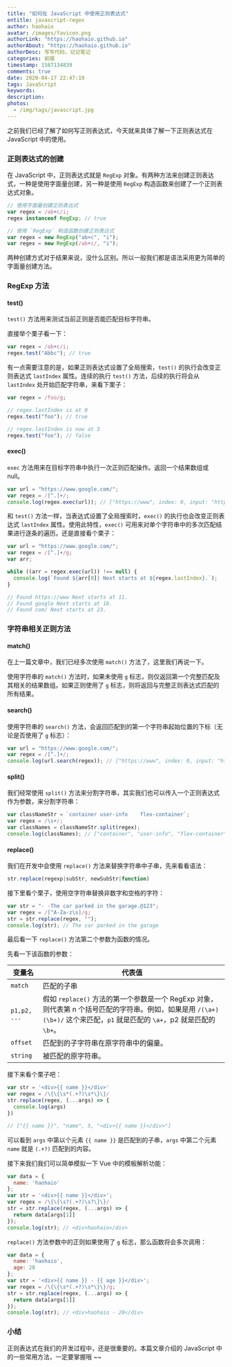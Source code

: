 ```yaml
---
title: "如何在 JavaScript 中使用正则表达式"
entitle: javascript-regex
author: haohaio
avatar: /images/favicon.png
authorLink: "https://haohaio.github.io"
authorAbout: "https://haohaio.github.io"
authorDesc: 写写代码，记记笔记
categories: 前端
timestamp: 1587134839
comments: true
date: 2020-04-17 22:47:19
tags: JavaScript
keywords:
description:
photos:
  - /img/tags/javascript.jpg
---
```


之前我们已经了解了如何写正则表达式，今天就来具体了解一下正则表达式在 JavaScript 中的使用。

### 正则表达式的创建

在 JavaScript 中，正则表达式就是 `RegExp` 对象。有两种方法来创建正则表达式，一种是使用字面量创建，另一种是使用 `RegExp` 构造函数来创建了一个正则表达式对象。

```js
// 使用字面量创建正则表达式
var regex = /ab+c/i;
regex instanceof RegExp; // true

// 使用 `RegExp` 构造函数创建正则表达式
var regex = new RegExp("ab+c", "i");
var regex = new RegExp(/ab+c/, "i");
```

两种创建方式对于结果来说，没什么区别。所以一般我们都是语法采用更为简单的字面量创建方法。

### RegExp 方法

#### test()

`test()` 方法用来测试当前正则是否能匹配目标字符串。

直接举个栗子看一下：

```js
var regex = /ab+c/i;
regex.test("Abbc"); // true
```

有一点需要注意的是，如果正则表达式设置了全局搜索，`test()` 的执行会改变正则表达式 `lastIndex` 属性。连续的执行 `test()` 方法，后续的执行将会从 `lastIndex` 处开始匹配字符串，来看下栗子：

```js
var regex = /foo/g;

// regex.lastIndex is at 0
regex.test("foo"); // true

// regex.lastIndex is now at 3
regex.test("foo"); // false
```

#### exec()

`exec` 方法用来在目标字符串中执行一次正则匹配操作。返回一个结果数组或 null。

```js
var url = "https://www.google.com/";
var regex = /[^.]+/;
console.log(regex.exec(url)); // ["https://www", index: 0, input: "https://www.google.com/", groups: undefined]
```

和 `test()` 方法一样，当表达式设置了全局搜索时，`exec()` 的执行也会改变正则表达式 `lastIndex` 属性。使用此特性，`exec()` 可用来对单个字符串中的多次匹配结果进行逐条的遍历。还是直接看个栗子：

```js
var url = "https://www.google.com/";
var regex = /[^.]+/g;
var arr;

while ((arr = regex.exec(url)) !== null) {
  console.log(`Found ${arr[0]} Next starts at ${regex.lastIndex}.`);
}

// Found https://www Next starts at 11.
// Found google Next starts at 18.
// Found com/ Next starts at 23.
```

### 字符串相关正则方法

#### match()

在上一篇文章中，我们已经多次使用 `match()` 方法了，这里我们再说一下。

使用字符串的 `match()` 方法时，如果未使用 `g` 标志，则仅返回第一个完整匹配及其相关的结果数组。如果正则使用了 `g` 标志，则将返回与完整正则表达式匹配的所有结果。

#### search()

使用字符串的 `search()` 方法，会返回匹配到的第一个字符串起始位置的下标（无论是否使用了 `g` 标志）：

```js
var url = "https://www.google.com/";
var regex = /[^.]+/;
console.log(url.search(regex)); // ["https://www", index: 0, input: "https://www.google.com/", groups: undefined]
```

#### split()

我们经常使用 `split()` 方法来分割字符串，其实我们也可以传入一个正则表达式作为参数，来分割字符串：

```js
var classNameStr = `container user-info    flex-container`;
var regex = /\s+/;
var classNames = classNameStr.split(regex);
console.log(classNames); // ["container", "user-info", "flex-container"]
```

#### replace()

我们在开发中会使用 `replace()` 方法来替换字符串中子串，先来看看语法：

```js
str.replace(regexp|subStr, newSubStr|function)
```

接下里看个栗子，使用空字符串替换非数字和空格的字符：

```js
var str = "- -The car parked in the garage.@123";
var regex = /[^A-Za-z\s]/g;
str = str.replace(regex, "");
console.log(str); // The car parked in the garage
```

最后看一下 `replace()` 方法第二个参数为函数的情况。

先看一下该函数的参数：

| 变量名       | 代表值                                                                            |
| ------------ | --------------------------------------------------------------------------------- |
| `match`      | 匹配的子串                                                                        |
| `p1,p2, ...` | 假如 `replace()` 方法的第一个参数是一个 RegExp 对象，则代表第 n 个括号匹配的字符串。例如，如果是用 `/(\a+)(\b+)/` 这个来匹配，`p1` 就是匹配的 `\a+`，p2 就是匹配的 `\b+`。 |
| `offset`      | 匹配到的子字符串在原字符串中的偏量。                                                                 |
| `string`      | 被匹配的原字符串。                                                                 |

接下来看个栗子吧：

```js
var str = '<div>{{ name }}</div>'
var regex = /\{\{\s*(.+?)\s*\}\}/
str.replace(regex, (...args) => {
  console.log(args)
})

// ["{{ name }}", "name", 5, "<div>{{ name }}</div>"]
```

可以看到 `args` 中第以个元素 `{{ name }}` 是匹配到的子串，`args` 中第二个元素 `name` 就是 `(.+?)` 匹配到的内容。

接下来我们我们可以简单模拟一下 Vue 中的模板解析功能：

```js
var data = {
  name: 'haohaio'
};
var str = '<div>{{ name }}</div>';
var regex = /\{\{\s?(.+?)\s?\}\}/
str = str.replace(regex, (...args) => {
  return data[args[1]]
});
console.log(str); // <div>haohaio</div>
```

`replace()` 方法参数中的正则如果使用了 `g` 标志，那么函数将会多次调用：

```js
var data = {
  name: 'haohaio',
  age: 28
};
var str = '<div>{{ name }} - {{ age }}</div>';
var regex = /\{\{\s*(.+?)\s*\}\}/g;
str = str.replace(regex, (...args) => {
  return data[args[1]]
});
console.log(str); // <div>haohaio - 28</div>
```

### 小结

正则表达式在我们的开发过程中，还是很重要的。本篇文章介绍的 JavaScript 中的一些常用方法，一定要掌握哦 ~~
